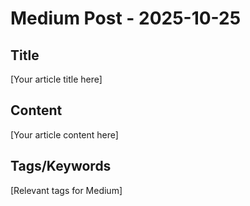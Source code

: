 # Medium Post - 2025-10-25

## Title
[Your article title here]

## Content
[Your article content here]

## Tags/Keywords
[Relevant tags for Medium]
